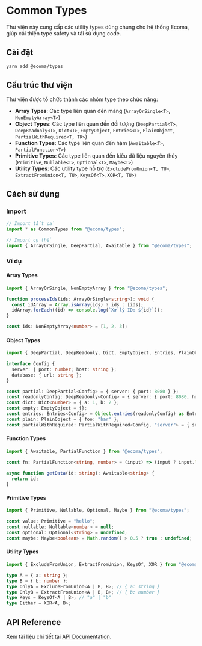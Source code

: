 # Common Types

Thư viện này cung cấp các utility types dùng chung cho hệ thống Ecoma, giúp cải thiện type safety và tái sử dụng code.

## Cài đặt

```bash
yarn add @ecoma/types
```

## Cấu trúc thư viện

Thư viện được tổ chức thành các nhóm type theo chức năng:

- **Array Types**: Các type liên quan đến mảng (`ArrayOrSingle<T>`, `NonEmptyArray<T>`)
- **Object Types**: Các type liên quan đến đối tượng (`DeepPartial<T>`, `DeepReadonly<T>`, `Dict<T>`, `EmptyObject`, `Entries<T>`, `PlainObject`, `PartialWithRequired<T, TK>`)
- **Function Types**: Các type liên quan đến hàm (`Awaitable<T>`, `PartialFunction<T>`)
- **Primitive Types**: Các type liên quan đến kiểu dữ liệu nguyên thủy (`Primitive`, `Nullable<T>`, `Optional<T>`, `Maybe<T>`)
- **Utility Types**: Các utility type hỗ trợ (`ExcludeFromUnion<T, TU>`, `ExtractFromUnion<T, TU>`, `KeysOf<T>`, `XOR<T, TU>`)

## Cách sử dụng

### Import

```typescript
// Import tất cả
import * as CommonTypes from "@ecoma/types";

// Import cụ thể
import { ArrayOrSingle, DeepPartial, Awaitable } from "@ecoma/types";
```

### Ví dụ

#### Array Types

```typescript
import { ArrayOrSingle, NonEmptyArray } from "@ecoma/types";

function processIds(ids: ArrayOrSingle<string>): void {
  const idArray = Array.isArray(ids) ? ids : [ids];
  idArray.forEach((id) => console.log(`Xử lý ID: ${id}`));
}

const ids: NonEmptyArray<number> = [1, 2, 3];
```

#### Object Types

```typescript
import { DeepPartial, DeepReadonly, Dict, EmptyObject, Entries, PlainObject, PartialWithRequired } from "@ecoma/types";

interface Config {
  server: { port: number; host: string };
  database: { url: string };
}

const partial: DeepPartial<Config> = { server: { port: 8080 } };
const readonlyConfig: DeepReadonly<Config> = { server: { port: 8080, host: "localhost" }, database: { url: "..." } };
const dict: Dict<number> = { a: 1, b: 2 };
const empty: EmptyObject = {};
const entries: Entries<Config> = Object.entries(readonlyConfig) as Entries<Config>;
const plain: PlainObject = { foo: "bar" };
const partialWithRequired: PartialWithRequired<Config, "server"> = { server: { port: 80, host: "" } };
```

#### Function Types

```typescript
import { Awaitable, PartialFunction } from "@ecoma/types";

const fn: PartialFunction<string, number> = (input) => (input ? input.length : undefined);

async function getData(id: string): Awaitable<string> {
  return id;
}
```

#### Primitive Types

```typescript
import { Primitive, Nullable, Optional, Maybe } from "@ecoma/types";

const value: Primitive = "hello";
const nullable: Nullable<number> = null;
const optional: Optional<string> = undefined;
const maybe: Maybe<boolean> = Math.random() > 0.5 ? true : undefined;
```

#### Utility Types

```typescript
import { ExcludeFromUnion, ExtractFromUnion, KeysOf, XOR } from "@ecoma/types";

type A = { a: string };
type B = { b: number };
type OnlyA = ExcludeFromUnion<A | B, B>; // { a: string }
type OnlyB = ExtractFromUnion<A | B, B>; // { b: number }
type Keys = KeysOf<A | B>; // "a" | "b"
type Either = XOR<A, B>;
```

## API Reference

Xem tài liệu chi tiết tại [API Documentation](../docs/libraries/types/types.md).
